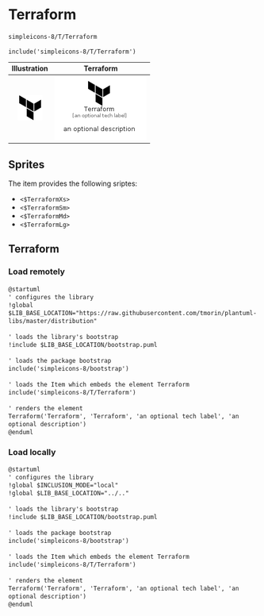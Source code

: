# Terraform


```text
simpleicons-8/T/Terraform
```

```text
include('simpleicons-8/T/Terraform')
```



| Illustration | Terraform |
| :---: | :---: |
| ![illustration for Illustration](../../simpleicons-8/T/Terraform.png) | ![illustration for Terraform](../../simpleicons-8/T/Terraform.Local.png) |



## Sprites
The item provides the following sriptes:

- `<$TerraformXs>`
- `<$TerraformSm>`
- `<$TerraformMd>`
- `<$TerraformLg>`





## Terraform

### Load remotely
```plantuml
@startuml
' configures the library
!global $LIB_BASE_LOCATION="https://raw.githubusercontent.com/tmorin/plantuml-libs/master/distribution"

' loads the library's bootstrap
!include $LIB_BASE_LOCATION/bootstrap.puml

' loads the package bootstrap
include('simpleicons-8/bootstrap')

' loads the Item which embeds the element Terraform
include('simpleicons-8/T/Terraform')

' renders the element
Terraform('Terraform', 'Terraform', 'an optional tech label', 'an optional description')
@enduml
```

### Load locally
```plantuml
@startuml
' configures the library
!global $INCLUSION_MODE="local"
!global $LIB_BASE_LOCATION="../.."

' loads the library's bootstrap
!include $LIB_BASE_LOCATION/bootstrap.puml

' loads the package bootstrap
include('simpleicons-8/bootstrap')

' loads the Item which embeds the element Terraform
include('simpleicons-8/T/Terraform')

' renders the element
Terraform('Terraform', 'Terraform', 'an optional tech label', 'an optional description')
@enduml
```

